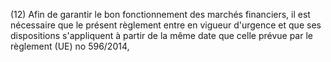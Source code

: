 (12) Afin de garantir le bon fonctionnement des marchés financiers, il est nécessaire que le présent règlement entre en vigueur d'urgence et que ses dispositions s'appliquent à partir de la même date que celle prévue par le règlement (UE) no 596/2014,